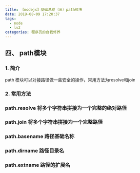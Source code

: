 ```yaml
---
title: 【nodejs】基础总结（三）path模块
date: 2019-08-09 17:20:37
tags: 
  - node
  - lv2
categories: 程序员的自我修养
---
```


## 四、 path模块

### 1. 简介
path 模块可以对接路径做一些安全的操作，常用方法为resolve和join

### 2. 常用方法

### path.resolve 将多个字符串拼接为一个完整的绝对路径

### path.join 将多个字符串拼接为一个完整路径

### path.basename 路径基础名称

### path.dirname 路径目录名

### path.extname 路径的扩展名

